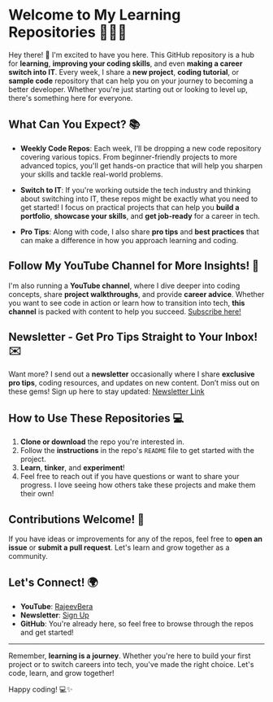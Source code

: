 # Welcome to My Learning Repositories 👨‍💻🚀

Hey there! 👋 I'm excited to have you here. This GitHub repository is a hub for **learning**, **improving your coding skills**, and even **making a career switch into IT**. Every week, I share a **new project**, **coding tutorial**, or **sample code** repository that can help you on your journey to becoming a better developer. Whether you're just starting out or looking to level up, there's something here for everyone.

## What Can You Expect? 📚

- **Weekly Code Repos**: Each week, I’ll be dropping a new code repository covering various topics. From beginner-friendly projects to more advanced topics, you'll get hands-on practice that will help you sharpen your skills and tackle real-world problems.
  
- **Switch to IT**: If you're working outside the tech industry and thinking about switching into IT, these repos might be exactly what you need to get started! I focus on practical projects that can help you **build a portfolio**, **showcase your skills**, and **get job-ready** for a career in tech.
  
- **Pro Tips**: Along with code, I also share **pro tips** and **best practices** that can make a difference in how you approach learning and coding.

## Follow My YouTube Channel for More Insights! 🎥

I'm also running a **YouTube channel**, where I dive deeper into coding concepts, share **project walkthroughs**, and provide **career advice**. Whether you want to see code in action or learn how to transition into tech, **this channel** is packed with content to help you succeed. [Subscribe here!](https://youtube.com/yourchannel)

## Newsletter - Get Pro Tips Straight to Your Inbox! ✉️

Want more? I send out a **newsletter** occasionally where I share **exclusive pro tips**, coding resources, and updates on new content. Don’t miss out on these gems! Sign up here to stay updated: [Newsletter Link](https://yournewsletterlink.com)

## How to Use These Repositories 💻

1. **Clone or download** the repo you're interested in.
2. Follow the **instructions** in the repo's `README` file to get started with the project.
3. **Learn**, **tinker**, and **experiment**! 
4. Feel free to reach out if you have questions or want to share your progress. I love seeing how others take these projects and make them their own!

## Contributions Welcome! 🤝

If you have ideas or improvements for any of the repos, feel free to **open an issue** or **submit a pull request**. Let's learn and grow together as a community.

## Let's Connect! 🌍

- **YouTube**: [RajeevBera](https://youtube.com/@RajeevBera)
- **Newsletter**: [Sign Up](https://RajeevBera.com)
- **GitHub**: You're already here, so feel free to browse through the repos and get started!

---

Remember, **learning is a journey**. Whether you're here to build your first project or to switch careers into tech, you've made the right choice. Let's code, learn, and grow together!

Happy coding! 💻✨
